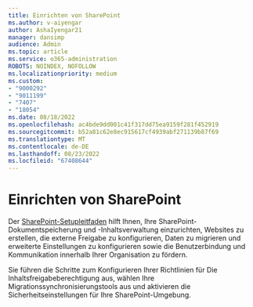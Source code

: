 ```yaml
---
title: Einrichten von SharePoint
ms.author: v-aiyengar
author: AshaIyengar21
manager: dansimp
audience: Admin
ms.topic: article
ms.service: o365-administration
ROBOTS: NOINDEX, NOFOLLOW
ms.localizationpriority: medium
ms.custom:
- "9000292"
- "9011199"
- "7407"
- "18054"
ms.date: 08/18/2022
ms.openlocfilehash: ac4bde9dd001c41f317dd75ea9159f281f452919
ms.sourcegitcommit: b52a81c62e8ec915617cf4939abf271139b87f69
ms.translationtype: MT
ms.contentlocale: de-DE
ms.lasthandoff: 08/23/2022
ms.locfileid: "67408644"
---
```

# <a name="set-up-sharepoint"></a>Einrichten von SharePoint

Der [SharePoint-Setupleitfaden](https://go.microsoft.com/fwlink/?linkid=2204826) hilft Ihnen, Ihre SharePoint-Dokumentspeicherung und -Inhaltsverwaltung einzurichten, Websites zu erstellen, die externe Freigabe zu konfigurieren, Daten zu migrieren und erweiterte Einstellungen zu konfigurieren sowie die Benutzerbindung und Kommunikation innerhalb Ihrer Organisation zu fördern.

Sie führen die Schritte zum Konfigurieren Ihrer Richtlinien für Die Inhaltsfreigabeberechtigung aus, wählen Ihre Migrationssynchronisierungstools aus und aktivieren die Sicherheitseinstellungen für Ihre SharePoint-Umgebung.
